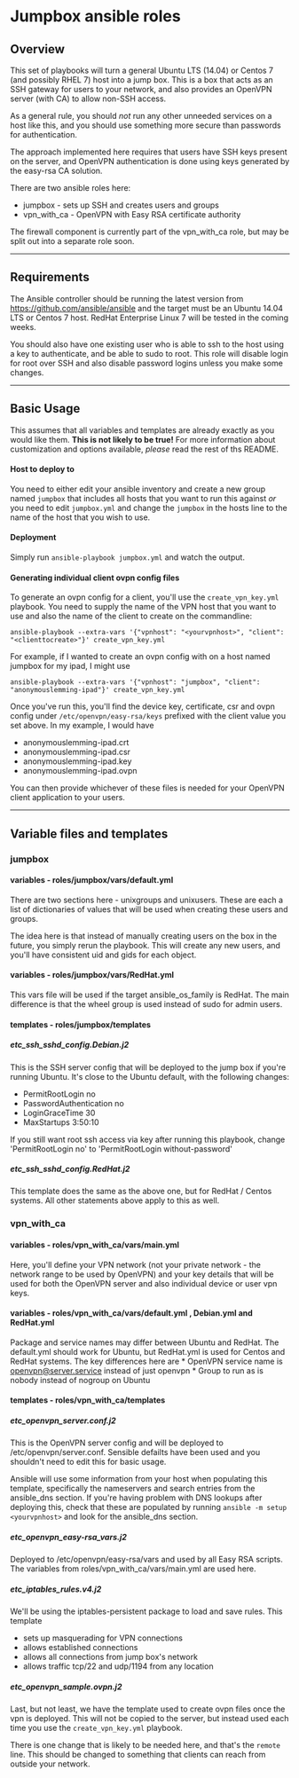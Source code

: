 # Jumpbox ansible roles

## Overview

This set of playbooks will turn a general Ubuntu LTS (14.04) or Centos 7 (and possibly RHEL 7) host into a jump box. This is a box that acts as an SSH gateway for users to your network, and also provides an OpenVPN server (with CA) to allow non-SSH access. 

As a general rule, you should *not* run any other unneeded services on a host like this, and you should use something more secure than passwords for authentication.

The approach implemented here requires that users have SSH keys present on the server, and OpenVPN authentication is done using keys generated by the easy-rsa CA solution.

There are two ansible roles here:

   * jumpbox - sets up SSH and creates users and groups
   * vpn_with_ca - OpenVPN with Easy RSA certificate authority
   
The firewall component is currently part of the vpn_with_ca role, but may be split out into a separate role soon.

---

## Requirements
The Ansible controller should be running the latest version from https://github.com/ansible/ansible and the target must be an Ubuntu 14.04 LTS or Centos 7 host. RedHat Enterprise Linux 7 will be tested in the coming weeks.

You should also have one existing user who is able to ssh to the host using a key to authenticate, and be able to sudo to root. This role will disable login for root over SSH and also disable password logins unless you make some changes.

---

## Basic Usage
This assumes that all variables and templates are already exactly as you would like them. **This is not likely to be true!** For more information about customization and options available, *please* read the rest of ths README. 

#### Host to deploy to 
You need to either edit your ansible inventory and create a new group named `jumpbox` that includes all hosts that you want to run this against *or* you need to edit `jumpbox.yml` and change the `jumpbox` in the hosts line to the name of the host that you wish to use.

#### Deployment
Simply run `ansible-playbook jumpbox.yml` and watch the output. 

#### Generating individual client ovpn config files
To generate an ovpn config for a client, you'll use the `create_vpn_key.yml` playbook. You need to supply the name of the VPN host that you want to use and also the name of the client to create on the commandline:

```ansible-playbook --extra-vars '{"vpnhost": "<yourvpnhost>", "client": "<clienttocreate>"}' create_vpn_key.yml```

For example, if I wanted to create an ovpn config with on a host named jumpbox for my ipad, I might use 

```ansible-playbook --extra-vars '{"vpnhost": "jumpbox", "client": "anonymouslemming-ipad"}' create_vpn_key.yml```

Once you've run this, you'll find the device key, certificate, csr and ovpn config under `/etc/openvpn/easy-rsa/keys` prefixed with the client value you set above. In my example, I would have 
   * anonymouslemming-ipad.crt
   * anonymouslemming-ipad.csr
   * anonymouslemming-ipad.key
   * anonymouslemming-ipad.ovpn

You can then provide whichever of these files is needed for your OpenVPN client application to your users.

---

## Variable files and templates 
### jumpbox
#### variables - roles/jumpbox/vars/default.yml
There are two sections here - unixgroups and unixusers. These are each a list of dictionaries of values that will be used when creating these users and groups.

The idea here is that instead of manually creating users on the box in the future, you simply rerun the playbook. This will create any new users, and you'll have consistent uid and gids for each object.

#### variables - roles/jumpbox/vars/RedHat.yml
This vars file will be used if the target ansible_os_family is RedHat. The main difference is that the wheel group is used instead of sudo for admin users.

#### templates - roles/jumpbox/templates
##### etc_ssh_sshd_config.Debian.j2 
This is the SSH server config that will be deployed to the jump box if you're running Ubuntu. It's close to the Ubuntu default, with the following changes:
   * PermitRootLogin no
   * PasswordAuthentication no
   * LoginGraceTime 30
   * MaxStartups 3:50:10
   
If you still want root ssh access via key after running this playbook, change 'PermitRootLogin no' to 'PermitRootLogin without-password'

##### etc_ssh_sshd_config.RedHat.j2 
This template does the same as the above one, but for RedHat / Centos systems. All other statements above apply to this as well.

### vpn_with_ca
#### variables - roles/vpn_with_ca/vars/main.yml
Here, you'll define your VPN network (not your private network - the network range to be used by OpenVPN) and your key details that will be used for both the OpenVPN server and also individual device or user vpn keys. 

#### variables - roles/vpn_with_ca/vars/default.yml , Debian.yml and RedHat.yml
Package and service names may differ between Ubuntu and RedHat. The default.yml should work for Ubuntu, but RedHat.yml is used for Centos and RedHat systems. The key differences here are
    * OpenVPN service name is openvpn@server.service instead of just openvpn
	* Group to run as is nobody instead of nogroup on Ubuntu

#### templates - roles/vpn_with_ca/templates
##### etc_openvpn_server.conf.j2
This is the OpenVPN server config and will be deployed to /etc/openvpn/server.conf. Sensible defailts have been used and you shouldn't need to edit this for basic usage. 

Ansible will use some information from your host when populating this template, specifically the nameservers and search entries from the ansible_dns section. If you're having problem with DNS lookups after deploying this, check that these are populated by running `ansible -m setup <yourvpnhost>` and look for the ansible_dns section.
	
##### etc_openvpn_easy-rsa_vars.j2
Deployed to /etc/openvpn/easy-rsa/vars and used by all Easy RSA scripts. The variables from roles/vpn_with_ca/vars/main.yml are used here.

##### etc_iptables_rules.v4.j2
We'll be using the iptables-persistent package to load and save rules. This template 
   * sets up masquerading for VPN connections
   * allows established connections 
   * allows all connections from jump box's network 
   * allows traffic tcp/22 and udp/1194 from any location
   
##### etc_openvpn_sample.ovpn.j2
Last, but not least, we have the template used to create ovpn files once the vpn is deployed. This will not be copied to the server, but instead used each time you use the `create_vpn_key.yml` playbook. 

There is one change that is likely to be needed here, and that's the `remote` line. This should be changed to something that clients can reach from outside your network. 
